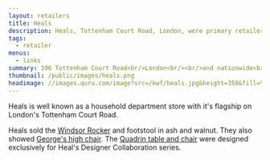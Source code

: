 ```yaml
---
layout: retailers
title: Heals
description: Heals, Tottenham Court Road, London, were primary retailers of the Windsor Rocker rocking chair. Heal's sold George's High Chair and commissioned the Quadrin table and chair.
tags:
  - retailer
menus:
  - links
summary: 196 Tottenham Court Road<br/>London<br/><br/>and nationwide<br/><br/>0207 896 7451
thumbnail: /public/images/heals.png
headimage: //images.quru.com/image?src=/kwf/heals.jpg&height=350&fill=%23ffffff&strip=1
---
```


Heals is well known as a household department store with it's flagship on London's Tottenham Court Road.

Heals sold the [Windsor Rocker](/work/windsorrocker.html "Windsor Rocker") and footstool in ash and walnut. They also showed [George's high chair](/work/georgeshighchair.html). The [Quadrin table and chair](/work/quadrin.html) were designed exclusively for Heal's Designer Collaboration series. 
